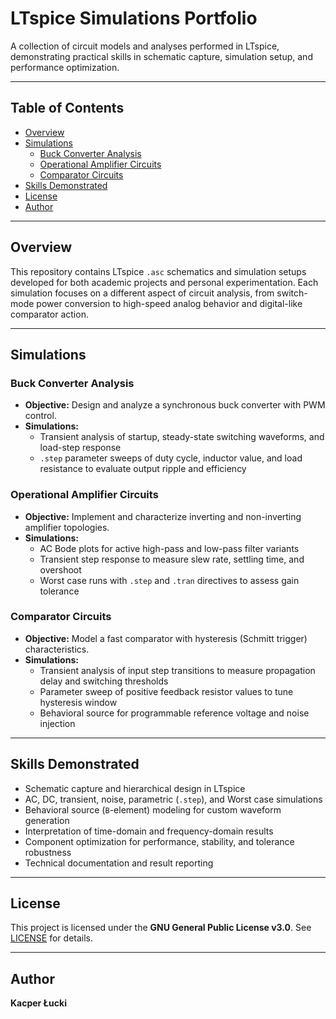 # LTspice Simulations Portfolio

A collection of circuit models and analyses performed in LTspice, demonstrating practical skills in schematic capture, simulation setup, and performance optimization.

---

## Table of Contents

- [Overview](#overview)
- [Simulations](#simulations)
  - [Buck Converter Analysis](#buck-converter-analysis)
  - [Operational Amplifier Circuits](#operational-amplifier-circuits)
  - [Comparator Circuits](#comparator-circuits)
- [Skills Demonstrated](#skills-demonstrated)
- [License](#license)
- [Author](#author)

---

## Overview

This repository contains LTspice `.asc` schematics and simulation setups developed for both academic projects and personal experimentation. Each simulation focuses on a different aspect of circuit analysis, from switch-mode power conversion to high-speed analog behavior and digital-like comparator action.

---

## Simulations

### Buck Converter Analysis

- **Objective:** Design and analyze a synchronous buck converter with PWM control.
- **Simulations:**
  - Transient analysis of startup, steady-state switching waveforms, and load-step response
  - `.step` parameter sweeps of duty cycle, inductor value, and load resistance to evaluate output ripple and efficiency

### Operational Amplifier Circuits

- **Objective:** Implement and characterize inverting and non-inverting amplifier topologies.
- **Simulations:**
  - AC Bode plots for active high-pass and low-pass filter variants
  - Transient step response to measure slew rate, settling time, and overshoot
  - Worst case runs with `.step` and `.tran` directives to assess gain tolerance

### Comparator Circuits

- **Objective:** Model a fast comparator with hysteresis (Schmitt trigger) characteristics.
- **Simulations:**
  - Transient analysis of input step transitions to measure propagation delay and switching thresholds
  - Parameter sweep of positive feedback resistor values to tune hysteresis window
  - Behavioral source for programmable reference voltage and noise injection

---

## Skills Demonstrated

- Schematic capture and hierarchical design in LTspice  
- AC, DC, transient, noise, parametric (`.step`), and Worst case simulations  
- Behavioral source (`B`-element) modeling for custom waveform generation  
- Interpretation of time-domain and frequency-domain results  
- Component optimization for performance, stability, and tolerance robustness  
- Technical documentation and result reporting  

---

## License

This project is licensed under the **GNU General Public License v3.0**. See [LICENSE](LICENSE) for details.

---

## Author

**Kacper Łucki**  
